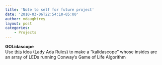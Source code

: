 ```yaml
---
title: 'Note to self for future project'
date: '2010-03-06T22:54:10-05:00'
author: mdaughtrey
layout: post
categories:
    - Projects
---
```


**GOLidascope**  
Use [this](http://ladyada.net/make/conway/download.html) idea (Lady Ada Rules) to make a “kalidascope” whose insides are an array of LEDs running Conway’s Game of Life Algorithm
